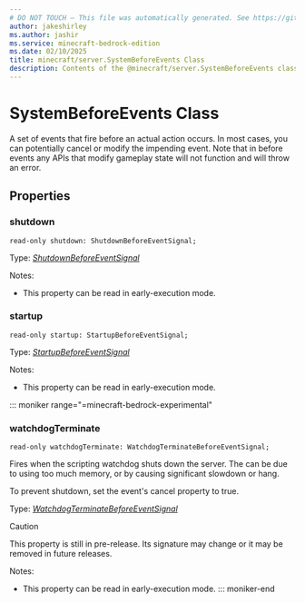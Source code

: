 ```yaml
---
# DO NOT TOUCH — This file was automatically generated. See https://github.com/mojang/minecraftapidocsgenerator to modify descriptions, examples, etc.
author: jakeshirley
ms.author: jashir
ms.service: minecraft-bedrock-edition
ms.date: 02/10/2025
title: minecraft/server.SystemBeforeEvents Class
description: Contents of the @minecraft/server.SystemBeforeEvents class.
---
```

# SystemBeforeEvents Class

A set of events that fire before an actual action occurs. In most cases, you can potentially cancel or modify the impending event. Note that in before events any APIs that modify gameplay state will not function and will throw an error.

## Properties

### **shutdown**
`read-only shutdown: ShutdownBeforeEventSignal;`

Type: [*ShutdownBeforeEventSignal*](ShutdownBeforeEventSignal.md)

Notes:
  - This property can be read in early-execution mode.

### **startup**
`read-only startup: StartupBeforeEventSignal;`

Type: [*StartupBeforeEventSignal*](StartupBeforeEventSignal.md)

Notes:
  - This property can be read in early-execution mode.

::: moniker range="=minecraft-bedrock-experimental"
### **watchdogTerminate**
`read-only watchdogTerminate: WatchdogTerminateBeforeEventSignal;`

Fires when the scripting watchdog shuts down the server. The can be due to using too much memory, or by causing significant slowdown or hang.

To prevent shutdown, set the event's cancel property to true.

Type: [*WatchdogTerminateBeforeEventSignal*](WatchdogTerminateBeforeEventSignal.md)

> [!CAUTION]
> This property is still in pre-release.  Its signature may change or it may be removed in future releases.

Notes:
  - This property can be read in early-execution mode.
::: moniker-end
